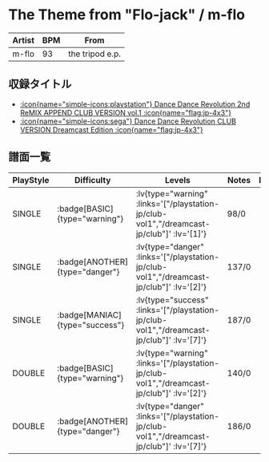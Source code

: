 # The Theme from "Flo-jack" / m-flo

|Artist|BPM|From|
|------|---|----|
|m-flo|93|the tripod e.p.|

## 収録タイトル

- [ :icon{name="simple-icons:playstation"} Dance Dance Revolution 2nd ReMIX APPEND CLUB VERSION vol.1 :icon{name="flag:jp-4x3"} ](/playstation-jp/club-vol1)
- [ :icon{name="simple-icons:sega"} Dance Dance Revolution CLUB VERSION Dreamcast Edition :icon{name="flag:jp-4x3"} ](/dreamcast-jp/club)

## 譜面一覧

|PlayStyle|Difficulty|Levels|Notes|Movie|
|---------|----------|------|-----|-----|
|SINGLE| :badge[BASIC]{type="warning"} | :lv{type="warning" :links='["/playstation-jp/club-vol1","/dreamcast-jp/club"]' :lv='[1]'} |98/0||
|SINGLE| :badge[ANOTHER]{type="danger"} | :lv{type="danger" :links='["/playstation-jp/club-vol1","/dreamcast-jp/club"]' :lv='[2]'} |137/0||
|SINGLE| :badge[MANIAC]{type="success"} | :lv{type="success" :links='["/playstation-jp/club-vol1","/dreamcast-jp/club"]' :lv='[7]'} |187/0||
|DOUBLE| :badge[BASIC]{type="warning"} | :lv{type="warning" :links='["/playstation-jp/club-vol1","/dreamcast-jp/club"]' :lv='[2]'} |140/0||
|DOUBLE| :badge[ANOTHER]{type="danger"} | :lv{type="danger" :links='["/playstation-jp/club-vol1","/dreamcast-jp/club"]' :lv='[7]'} |186/0||

